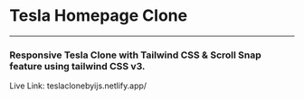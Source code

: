 <h1>Tesla Homepage Clone
</h1>
<hr>
<h3>Responsive Tesla Clone with Tailwind CSS & Scroll Snap feature using tailwind CSS v3.</h3>
<p>Live Link: teslaclonebyijs.netlify.app/</p>
